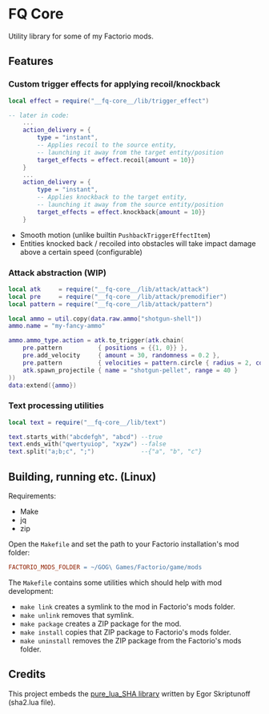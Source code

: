 # FQ Core

Utility library for some of my Factorio mods.

## Features

### Custom trigger effects for applying recoil/knockback

```lua
local effect = require("__fq-core__/lib/trigger_effect")

-- later in code:
    ...
    action_delivery = {
        type = "instant",
        -- Applies recoil to the source entity,
        -- launching it away from the target entity/position
        target_effects = effect.recoil{amount = 10}}
    }
    ...
    action_delivery = {
        type = "instant",
        -- Applies knockback to the target entity,
        -- launching it away from the source entity/position
        target_effects = effect.knockback{amount = 10}}
    }
```

- Smooth motion (unlike builtin `PushbackTriggerEffectItem`)
- Entities knocked back / recoiled into obstacles will take impact damage above a certain speed (configurable)

### Attack abstraction (WIP)

```lua
local atk     = require("__fq-core__/lib/attack/attack")
local pre     = require("__fq-core__/lib/attack/premodifier")
local pattern = require("__fq-core__/lib/attack/pattern")

local ammo = util.copy(data.raw.ammo["shotgun-shell"])
ammo.name = "my-fancy-ammo"

ammo.ammo_type.action = atk.to_trigger(atk.chain(
    pre.pattern          { positions = {{1, 0}} },
    pre.add_velocity     { amount = 30, randomness = 0.2 },
    pre.pattern          { velocities = pattern.circle { radius = 2, count = 16 } },
    atk.spawn_projectile { name = "shotgun-pellet", range = 40 }
))
data:extend({ammo})
```

### Text processing utilities
```lua
local text = require("__fq-core__/lib/text")

text.starts_with("abcdefgh", "abcd") --true
text.ends_with("qwertyuiop", "xyzw") --false
text.split("a;b;c", ";")             --{"a", "b", "c"}
```

## Building, running etc. (Linux)

Requirements:
- Make
- jq
- zip

Open the `Makefile` and set the path to your Factorio installation's mod folder:
```Makefile
FACTORIO_MODS_FOLDER = ~/GOG\ Games/Factorio/game/mods
```

The `Makefile` contains some utilities which should help with mod development:
- `make link` creates a symlink to the mod in Factorio's mods folder.
- `make unlink` removes that symlink.
- `make package` creates a ZIP package for the mod.
- `make install` copies that ZIP package to Factorio's mods folder.
- `make uninstall` removes the ZIP package from the Factorio's mods folder.


## Credits

This project embeds the [pure_lua_SHA library](https://github.com/Egor-Skriptunoff/pure_lua_SHA) written by Egor Skriptunoff (sha2.lua file).